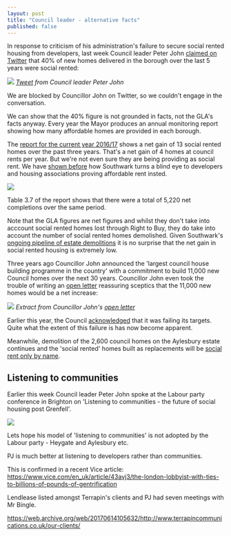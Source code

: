 ```yaml
---
layout: post
title: "Council leader - alternative facts"
published: false
---
```

In response to criticism of his administration's failure to secure social rented housing from developers, last week Council leader Peter John [claimed on Twitter](https://twitter.com/peterjohn6/status/910181725187305472) that 40% of new homes delivered in the borough over the last 5 years were social rented:


![](http://35percent.org/img/pjfactsthread.png)
*[Tweet](https://twitter.com/peterjohn6/status/910181725187305472) from Council leader Peter John*

We are blocked by Councillor John on Twitter, so we couldn't engage in the conversation. 

We can show that the 40% figure is not grounded in facts, not the GLA's facts anyway. Every year the Mayor produces an annual monitoring report showing how many affordable homes are provided in each borough.

The [report for the current year 2016/17](https://www.london.gov.uk/sites/default/files/amr_13.pdf) shows a net gain of 13 social rented homes over the past three years. That's a net gain of 4 homes at council rents per year. But we're not even sure they are being providing as social rent. We have [shown before](/redefining-social-rent) how Southwark turns a blind eye to developers and housing associations proving affordable rent insted.

![](http://35percent.org/img/amr13.png)

Table 3.7 of the report shows that there were a total of 5,220 net completions over the same period.

Note that the GLA figures are net figures and whilst they don't take into acccount social rented homes lost through Right to Buy, they do take into account the number of social rented homes demolished. Given Southwark's [ongoing pipeline of estate demolitions](http://35percent.org/the-southwark-clearances/) it is no surprise that the net gain in social rented housing is extremely low. 

Three years ago Councillor John announced the 'largest council house building programme in the country' with a commitment to build 11,000 new Council homes over the next 30 years. Councillor John even took the trouble of writing an [open letter](http://35percent.org/img/pj11000councilhomesletter.pdf) reassuring sceptics that the 11,000 new homes would be a net increase:

![](http://35percent.org/img/pj11000councilhomesletter.png)
*Extract from Councillor John's [open letter](/img/pj11000councilhomesletter.pdf)*

Earlier this year, the Council [acknowledged](https://www.southwarknews.co.uk/news/council-admits-will-miss-target-build-1500-new-council-homes-2018/) that it was failing its targets. Quite what the extent of this failure is has now become apparent. 

Meanwhile, demolition of the 2,600 council homes on the Aylesbury estate continues and the 'social rented' homes built as replacements will be [social rent only by name](http://35percent.org/redefining-social-rent/).

## Listening to communities
Earlier this week Council leader Peter John spoke at the Labour party conference in Brighton on 'Listening to communities - the future of social housing post Grenfell'.

![](http://35percent.org/img/lpc.png)

Lets hope his model of 'listening to communities' is not adopted by the Labour party - Heygate and Aylesbury etc. 

PJ is much better at listening to developers rather than communities.

This is confirmed in a recent Vice article: https://www.vice.com/en_uk/article/43avj3/the-london-lobbyist-with-ties-to-billions-of-pounds-of-gentrification

Lendlease listed amongst Terrapin's clients and PJ had seven meetings with Mr Bingle.

https://web.archive.org/web/20170614105632/http://www.terrapincommunications.co.uk/our-clients/
